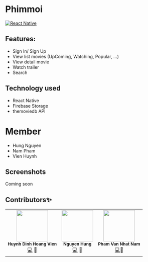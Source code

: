 # Phimmoi

[![React Native](https://img.shields.io/badge/Made%20with-ReactNative-blue.svg)](https://reactnative.dev/)

## Features: 
  - Sign In/ Sign Up
  - View list movies (UpComing, Watching, Popular, ...)
  - View detail movie
  - Watch trailer
  - Search

## Technology used
- React Native
- Firebase Storage
- themoviedb API
  
# Member
  - Hung Nguyen
  - Nam Pham
  - Vien Huynh
  
  
## Screenshots
 
   Coming soon

## Contributors✨

<!-- ALL-CONTRIBUTORS-LIST:START - Do not remove or modify this section -->
<!-- prettier-ignore-start -->
<!-- markdownlint-disable -->
<table>
  <tr>
    <td align="center"><img src="https://avatars.githubusercontent.com/u/80262438" width="100px;" alt=""/><br /><sub><b>Huynh Dinh Hoang Vien</b></sub></a><br /><a href="" title="Code">💻</a> <a title="Mobile & BE">📱</a> <a href="" >
    <td align="center"><img src="https://avatars.githubusercontent.com/u/92733650" width="100px;" alt=""/><br /><sub><b>Nguyen Hung</b></sub></a><br /><a href="" title="Code">💻</a> <a title="Mobile">🔗</a> <a href="">
    <td align="center"><img src="https://avatars.githubusercontent.com/u/90975762" width="100px;" alt=""/><br /><sub><b>Pham Van Nhat Nam</b></sub></a><br /><a href="" title="Code">💻</a><a title="Mobile">🔗</a> <a href="" >
  
</table>

